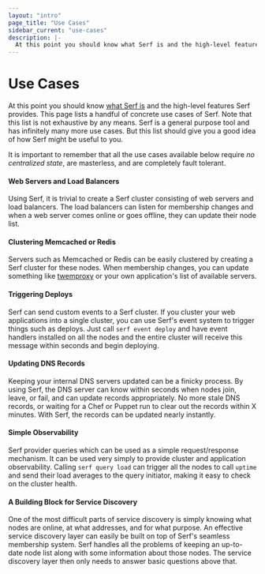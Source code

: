 ```yaml
---
layout: "intro"
page_title: "Use Cases"
sidebar_current: "use-cases"
description: |-
  At this point you should know what Serf is and the high-level features Serf provides. This page lists a handful of concrete use cases of Serf. Note that this list is not exhaustive by any means. Serf is a general purpose tool and has infinitely many more use cases. But this list should give you a good idea of how Serf might be useful to you.
---
```


# Use Cases

At this point you should know [what Serf is](/docs/intro/index.html.markdown) and
the high-level features Serf provides. This page lists a handful of
concrete use cases of Serf. Note that this list is not exhaustive by
any means. Serf is a general purpose tool and has infinitely many more
use cases. But this list should give you a good idea of how Serf
might be useful to you.

It is important to remember that all the use cases available below
require _no centralized state_, are masterless, and are completely
fault tolerant.

#### Web Servers and Load Balancers

Using Serf, it is trivial to create a Serf cluster
consisting of web servers and load balancers. The load balancers can
listen for membership changes and when a web server comes online or goes
offline, they can update their node list.

#### Clustering Memcached or Redis

Servers such as Memcached or Redis can be easily clustered by creating
a Serf cluster for these nodes. When membership changes, you can update
something like [twemproxy](https://github.com/twitter/twemproxy) or your
own application's list of available servers.

#### Triggering Deploys

Serf can send custom events to a Serf cluster. If you cluster your web
applications into a single cluster, you can use Serf's event system to
trigger things such as deploys. Just call `serf event deploy` and have
event handlers installed on all the nodes and the entire cluster will
receive this message within seconds and begin deploying.

#### Updating DNS Records

Keeping your internal DNS servers updated can be a finicky process.
By using Serf, the DNS server can know within seconds when nodes join,
leave, or fail, and can update records appropriately. No more stale DNS
records, or waiting for a Chef or Puppet run to clear out the records
within X minutes. With Serf, the records can be updated nearly instantly.

#### Simple Observability

Serf provider queries which can be used as a simple request/response
mechanism. It can be used very simply to provide cluster and application
observability. Calling `serf query load` can trigger all the nodes to
call `uptime` and send their load averages to the query initiator, making
it easy to check on the cluster health.

#### A Building Block for Service Discovery

One of the most difficult parts of service discovery is simply knowing
what nodes are online, at what addresses, and for what purpose. An effective
service discovery layer can easily be built on top of Serf's seamless
membership system. Serf handles all the problems of keeping an up-to-date
node list along with some information about those nodes. The service
discovery layer then only needs to answer basic questions above that.
